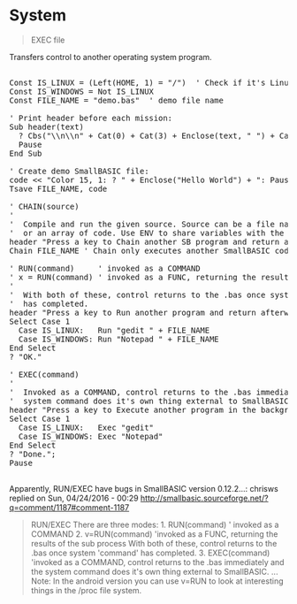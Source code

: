 # System

> EXEC file

Transfers control to another operating system program.

<pre>

Const IS_LINUX = (Left(HOME, 1) = "/")  ' Check if it's Linux system
Const IS_WINDOWS = Not IS_LINUX
Const FILE_NAME = "demo.bas"  ' demo file name

' Print header before each mission:
Sub header(text)
  ? Cbs("\\n\\n" + Cat(0) + Cat(3) + Enclose(text, " ") + Cat(0) + Chr(7))
  Pause
End Sub

' Create demo SmallBASIC file:
code << "Color 15, 1: ? " + Enclose("Hello World") + ": Pause" ' append line
Tsave FILE_NAME, code

' CHAIN(source)
'
'  Compile and run the given source. Source can be a file name, a line of code 
'  or an array of code. Use ENV to share variables with the parent process.
header "Press a key to Chain another SB program and return afterwards..."
Chain FILE_NAME ' Chain only executes another SmallBASIC code.

' RUN(command)     ' invoked as a COMMAND
' x = RUN(command) ' invoked as a FUNC, returning the results of the sub process
'
'  With both of these, control returns to the .bas once system 'command' 
'  has completed.
header "Press a key to Run another program and return afterwards..."
Select Case 1
  Case IS_LINUX:   Run "gedit " + FILE_NAME
  Case IS_WINDOWS: Run "Notepad " + FILE_NAME
End Select
? "OK."

' EXEC(command)
'
'  Invoked as a COMMAND, control returns to the .bas immediately and the
'  system command does it's own thing external to SmallBASIC:
header "Press a key to Execute another program in the background..."
Select Case 1
  Case IS_LINUX:   Exec "gedit"
  Case IS_WINDOWS: Exec "Notepad"
End Select
? "Done.";
Pause

</pre>

Apparently, RUN/EXEC have bugs in SmallBASIC version 0.12.2...:
chrisws replied on Sun, 04/24/2016 - 00:29 http://smallbasic.sourceforge.net/?q=comment/1187#comment-1187
<blockquote>
RUN/EXEC
There are three modes:
1. RUN(command) ' invoked as a COMMAND
2. v=RUN(command) 'invoked as a FUNC, returning the results of the sub process
With both of these, control returns to the .bas once system 'command' has completed.
3. EXEC(command) 'invoked as a COMMAND, control returns to the .bas immediately and the system command does it's own thing external to SmallBASIC.
...
Note: In the android version you can use v=RUN to look at interesting things in the /proc file system.
</blockqoute>
